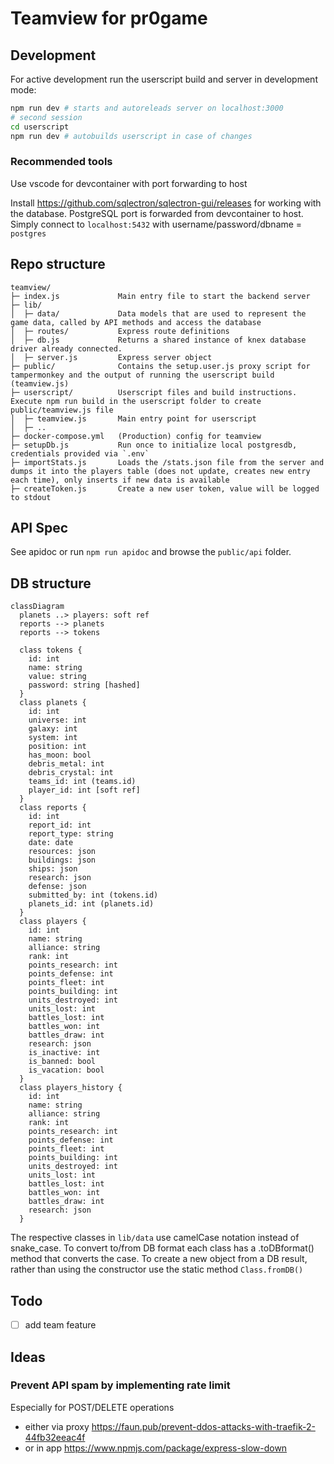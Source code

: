 # Teamview for pr0game


## Development

For active development run the userscript build and server in development mode:

```sh
npm run dev # starts and autoreleads server on localhost:3000
# second session
cd userscript
npm run dev # autobuilds userscript in case of changes
```

### Recommended tools
Use vscode for devcontainer with port forwarding to host

Install https://github.com/sqlectron/sqlectron-gui/releases for working with the database.
PostgreSQL port is forwarded from devcontainer to host.
Simply connect to `localhost:5432` with username/password/dbname = `postgres`

## Repo structure

```
teamview/
├─ index.js             Main entry file to start the backend server
├─ lib/
│  ├─ data/             Data models that are used to represent the game data, called by API methods and access the database
│  ├─ routes/           Express route definitions
│  ├─ db.js             Returns a shared instance of knex database driver already connected.  
│  ├─ server.js         Express server object
├─ public/              Contains the setup.user.js proxy script for tampermonkey and the output of running the userscript build (teamview.js)
├─ userscript/          Userscript files and build instructions. Execute npm run build in the userscript folder to create public/teamview.js file
│  ├─ teamview.js       Main entry point for userscript
│  ├─ ..
├─ docker-compose.yml   (Production) config for teamview
├─ setupDb.js           Run once to initialize local postgresdb, credentials provided via `.env`
├─ importStats.js       Loads the /stats.json file from the server and dumps it into the players table (does not update, creates new entry each time), only inserts if new data is available
├─ createToken.js       Create a new user token, value will be logged to stdout
```

## API Spec

See apidoc or run `npm run apidoc` and browse the `public/api` folder.

## DB structure

```mermaid
classDiagram
  planets ..> players: soft ref
  reports --> planets
  reports --> tokens

  class tokens {
    id: int
    name: string
    value: string
    password: string [hashed]
  }
  class planets {
    id: int
    universe: int
    galaxy: int
    system: int
    position: int
    has_moon: bool
    debris_metal: int
    debris_crystal: int
    teams_id: int (teams.id)
    player_id: int [soft ref]
  }
  class reports {
    id: int
    report_id: int
    report_type: string
    date: date
    resources: json
    buildings: json
    ships: json
    research: json
    defense: json
    submitted_by: int (tokens.id)
    planets_id: int (planets.id)
  }
  class players {
    id: int
    name: string
    alliance: string
    rank: int
    points_research: int
    points_defense: int
    points_fleet: int
    points_building: int
    units_destroyed: int
    units_lost: int
    battles_lost: int
    battles_won: int
    battles_draw: int
    research: json
    is_inactive: int
    is_banned: bool
    is_vacation: bool
  }
  class players_history {
    id: int
    name: string
    alliance: string
    rank: int
    points_research: int
    points_defense: int
    points_fleet: int
    points_building: int
    units_destroyed: int
    units_lost: int
    battles_lost: int
    battles_won: int
    battles_draw: int
    research: json
  }
```

The respective classes in `lib/data` use camelCase notation instead of snake_case.
To convert to/from DB format each class has a .toDBformat() method that converts the case.
To create a new object from a DB result, rather than using the constructor use the static method `Class.fromDB()`

## Todo

- [ ] add team feature

## Ideas

### Prevent API spam by implementing rate limit

Especially for POST/DELETE operations

- either via proxy https://faun.pub/prevent-ddos-attacks-with-traefik-2-44fb32eeac4f
- or in app https://www.npmjs.com/package/express-slow-down

